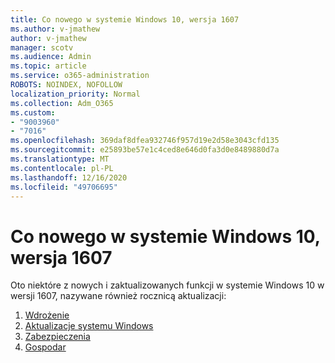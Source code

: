 ```yaml
---
title: Co nowego w systemie Windows 10, wersja 1607
ms.author: v-jmathew
author: v-jmathew
manager: scotv
ms.audience: Admin
ms.topic: article
ms.service: o365-administration
ROBOTS: NOINDEX, NOFOLLOW
localization_priority: Normal
ms.collection: Adm_O365
ms.custom:
- "9003960"
- "7016"
ms.openlocfilehash: 369daf8dfea932746f957d19e2d58e3043cfd135
ms.sourcegitcommit: e25893be57e1c4ced8e646d0fa3d0e8489880d7a
ms.translationtype: MT
ms.contentlocale: pl-PL
ms.lasthandoff: 12/16/2020
ms.locfileid: "49706695"
---
```

# <a name="whats-new-in-windows-10-version-1607"></a>Co nowego w systemie Windows 10, wersja 1607

Oto niektóre z nowych i zaktualizowanych funkcji w systemie Windows 10 w wersji 1607, nazywane również rocznicą aktualizacji:

1. [Wdrożenie](https://go.microsoft.com/fwlink/?linkid=2114462)
2. [Aktualizacje systemu Windows](https://go.microsoft.com/fwlink/?linkid=2114463)
3. [Zabezpieczenia](https://go.microsoft.com/fwlink/?linkid=2114270)
4. [Gospodar](https://go.microsoft.com/fwlink/?linkid=2114271)
